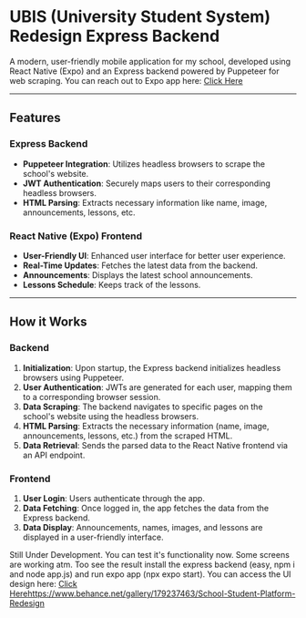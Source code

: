 # UBIS (University Student System) Redesign Express Backend

A modern, user-friendly mobile application for my school, developed using React Native (Expo) and an Express backend powered by Puppeteer for web scraping. You can reach out to Expo app here: [Click Here](https://github.com/DenizYunus/School-Student-Platform-Mobile) 

---

## Features

### Express Backend

- **Puppeteer Integration**: Utilizes headless browsers to scrape the school's website.
- **JWT Authentication**: Securely maps users to their corresponding headless browsers.
- **HTML Parsing**: Extracts necessary information like name, image, announcements, lessons, etc.

### React Native (Expo) Frontend

- **User-Friendly UI**: Enhanced user interface for better user experience.
- **Real-Time Updates**: Fetches the latest data from the backend.
- **Announcements**: Displays the latest school announcements.
- **Lessons Schedule**: Keeps track of the lessons.

---

## How it Works

### Backend

1. **Initialization**: Upon startup, the Express backend initializes headless browsers using Puppeteer.
2. **User Authentication**: JWTs are generated for each user, mapping them to a corresponding browser session.
3. **Data Scraping**: The backend navigates to specific pages on the school's website using the headless browsers.
4. **HTML Parsing**: Extracts the necessary information (name, image, announcements, lessons, etc.) from the scraped HTML.
5. **Data Retrieval**: Sends the parsed data to the React Native frontend via an API endpoint.

### Frontend

1. **User Login**: Users authenticate through the app.
2. **Data Fetching**: Once logged in, the app fetches the data from the Express backend.
3. **Data Display**: Announcements, names, images, and lessons are displayed in a user-friendly interface.

Still Under Development. You can test it's functionality now. Some screens are working atm. Too see the result install the express backend (easy, npm i and node app.js) and run expo app (npx expo start). You can access the UI design here:
[Click Here](https://www.behance.net/gallery/179237463/School-Student-Platform-Redesign)https://www.behance.net/gallery/179237463/School-Student-Platform-Redesign
